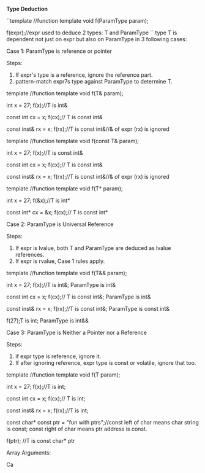 **Type Deduction**

``template<typename T> //function template
void f(ParamType param);

f(expr);//expr used to deduce 2 types: T and ParamType
``
type T is dependent not just on expr but also on ParamType in 3 following cases:

Case 1: ParamType is reference or pointer

Steps:
1. If expr's type is a reference, ignore the reference part.
2. pattern-match expr7s type against ParamType to determine T.

template<typename T> //function template
void f(T& param);

int x = 27;
f(x);//T is int&

const int cx = x;
f(cx);// T is const int&

const inst& rx = x;
f(rx);//T is const int&//& of expr (rx) is ignored


template<typename T> //function template
void f(const T& param);

int x = 27;
f(x);//T is const int&

const int cx = x;
f(cx);// T is const int&

const inst& rx = x;
f(rx);//T is const int&//& of expr (rx) is ignored


template<typename T> //function template
void f(T* param);

int x = 27;
f(&x);//T is int*

const int* cx = &x;
f(cx);// T is const int*


Case 2: ParamType is Universal Reference

Steps:
1. If expr is lvalue, both T and ParamType are deduced as lvalue references.
2. If expr is rvalue, Case 1 rules apply.

template<typename T> //function template
void f(T&& param);

int x = 27;
f(x);//T is int&; ParamType is int&

const int cx = x;
f(cx);// T is const int&; ParamType is int&

const inst& rx = x;
f(rx);//T is const int&; ParamType is const int&

f(27);T is int; ParamType is int&& 


Case 3: ParamType is Neither a Pointer nor a Reference

Steps:
1. if expr type is reference, ignore it.
2. If after ignoring reference, expr type is const or volatile, ignore that too.

template<typename T> //function template
void f(T param);

int x = 27;
f(x);//T is int;

const int cx = x;
f(cx);// T is int;

const inst& rx = x;
f(rx);//T is int;

const char* const ptr = "fun with ptrs";//const left of char means char string is const; const right of char means ptr address is const.

f(ptr); //T is const char* ptr


Array Arguments:


Ca

